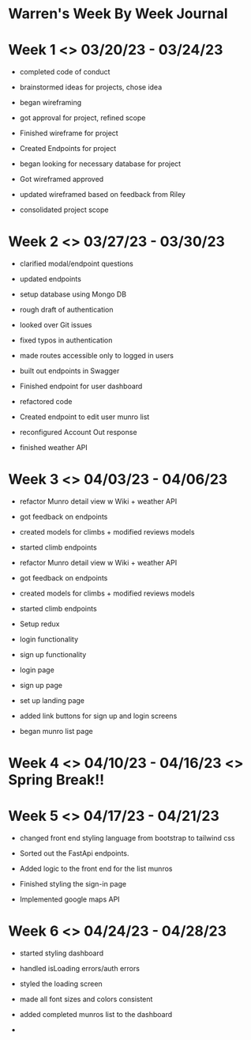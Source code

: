 # Warren's Week By Week Journal

# Week 1 <> 03/20/23 - 03/24/23

- completed code of conduct
* brainstormed ideas for projects, chose idea
- began wireframing
* got approval for project, refined scope
- Finished wireframe for project
* Created Endpoints for project
- began looking for necessary database for project
* Got wireframed approved
- updated wireframed based on feedback from Riley
* consolidated project scope

# Week 2 <> 03/27/23 - 03/30/23

- clarified modal/endpoint questions
* updated endpoints
- setup database using Mongo DB
* rough draft of authentication
- looked over Git issues
* fixed typos in authentication
- made routes accessible only to logged in users
* built out endpoints in Swagger
- Finished endpoint for user dashboard
* refactored code
- Created endpoint to edit user munro list
* reconfigured Account Out response
- finished weather API

# Week 3 <> 04/03/23 - 04/06/23

* refactor Munro detail view w Wiki + weather API
- got feedback on endpoints
* created models for climbs  + modified reviews models
- started climb endpoints
* refactor Munro detail view w Wiki + weather API
- got feedback on endpoints
* created models for climbs  + modified reviews models
- started climb endpoints
* Setup redux
- login functionality
* sign up functionality
- login page
* sign up page
- set up landing page
* added link buttons for sign up and login screens
- began munro list page

# Week 4 <> 04/10/23 - 04/16/23 <> Spring Break!!

# Week 5 <> 04/17/23 - 04/21/23
* changed front end styling language from bootstrap to tailwind css
- Sorted out the FastApi endpoints.
* Added logic to the front end for the list munros
- Finished styling the sign-in page
* Implemented google maps API

# Week 6 <> 04/24/23 - 04/28/23
* started styling dashboard
- handled isLoading errors/auth errors
* styled the loading screen
- made all font sizes and colors consistent
* added completed munros list to the dashboard
- 
